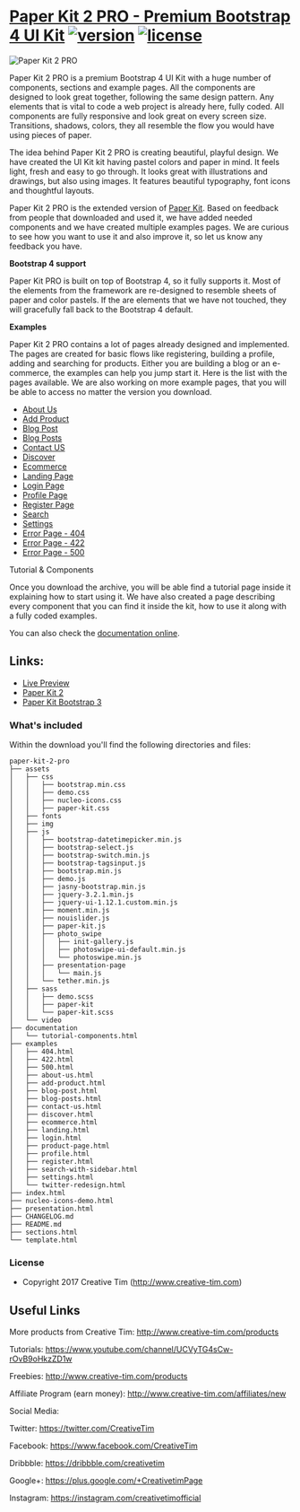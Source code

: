 # [Paper Kit 2 PRO - Premium Bootstrap 4 UI Kit](http://demos.creative-tim.com/paper-kit-2-pro/presentation.html) [![version][version-badge]][CHANGELOG] [![license][license-badge]][LICENSE]

![Paper Kit 2 PRO](https://s3.amazonaws.com/creativetim_bucket/products/60/original/opt_pk2p_thumbnail.jpg?1501180792)

Paper Kit 2 PRO is a premium Bootstrap 4 UI Kit with a huge number of components, sections and example pages. All the components are designed to look great together, following the same design pattern. Any elements that is vital to code a web project is already here, fully coded. All components are fully responsive and look great on every screen size. Transitions, shadows, colors, they all resemble the flow you would have using pieces of paper.

The idea behind Paper Kit 2 PRO is creating beautiful, playful design. We have created the UI Kit kit having pastel colors and paper in mind. It feels light, fresh and easy to go through. It looks great with illustrations and drawings, but also using images. It features beautiful typography, font icons and thoughtful layouts.

Paper Kit 2 PRO is the extended version of [Paper Kit](https://www.creative-tim.com/product/paper-kit). Based on feedback from people that downloaded and used it, we have added needed components and we have created multiple examples pages. We are curious to see how you
want to use it and also improve it, so let us know any feedback you have.


**Bootstrap 4 support**

Paper Kit PRO is built on top of Bootstrap 4, so it fully supports it. Most of the elements from the framework are re-designed to resemble sheets of paper and color pastels. If the are elements that we have not touched, they will gracefully fall back to the Bootstrap 4 default.

**Examples**

Paper Kit 2 PRO contains a lot of pages already designed and implemented. The pages are created for basic flows like registering, building a profile, adding and searching for products. Either you are building a blog or an e-commerce, the examples can help you jump start it. Here is the list with the pages available. We are also working on more example pages, that you will be able to access no matter the version you download.


- [About Us](http://demos.creative-tim.com/paper-kit-2-pro/examples/about-us.html)
- [Add Product](http://demos.creative-tim.com/paper-kit-2-pro/examples/add-product.html)
- [Blog Post](http://demos.creative-tim.com/paper-kit-2-pro/examples/blog-post.html)
- [Blog Posts](http://demos.creative-tim.com/paper-kit-2-pro/examples/blog-posts.html)
- [Contact US](http://demos.creative-tim.com/paper-kit-2-pro/examples/contact-us.html)
- [Discover](http://demos.creative-tim.com/paper-kit-2-pro/examples/discover.html)
- [Ecommerce](http://demos.creative-tim.com/paper-kit-2-pro/examples/ecommerce.html)
- [Landing Page](http://demos.creative-tim.com/paper-kit-2-pro/examples/landing.html)
- [Login Page](http://demos.creative-tim.com/paper-kit-2-pro/examples/login.html)
- [Profile Page](http://demos.creative-tim.com/paper-kit-2-pro/examples/profile.html)
- [Register Page](http://demos.creative-tim.com/paper-kit-2-pro/examples/register.html)
- [Search](http://demos.creative-tim.com/paper-kit-2-pro/examples/search-with-sidebar.html)
- [Settings](http://demos.creative-tim.com/paper-kit-2-pro/examples/settings.html)
- [Error Page - 404](http://demos.creative-tim.com/paper-kit-2-pro/examples/404.html)
- [Error Page - 422](http://demos.creative-tim.com/paper-kit-2-pro/examples/422.html)
- [Error Page - 500](http://demos.creative-tim.com/paper-kit-2-pro/examples/500.html)

Tutorial & Components

Once you download the archive, you will be able find a tutorial page inside it explaining how to start using it. We have also created a page describing every component that you can find it inside the kit, how to use it along with a fully coded examples.

You can also check the [documentation online](http://demos.creative-tim.com/paper-kit-2-pro/documentation/tutorial-components.html).

## Links:

+ [Live Preview](http://demos.creative-tim.com/paper-kit-2-pro/presentation.html)
+ [Paper Kit 2](http://demos.creative-tim.com/paper-kit-2/index.html)
+ [Paper Kit Bootstrap 3](http://demos.creative-tim.com/paper-kit)

### What's included

Within the download you'll find the following directories and files:

```
paper-kit-2-pro
├── assets
│   ├── css
│   │   ├── bootstrap.min.css
│   │   ├── demo.css
│   │   ├── nucleo-icons.css
│   │   ├── paper-kit.css
│   ├── fonts
│   ├── img
│   ├── js
│   │   ├── bootstrap-datetimepicker.min.js
│   │   ├── bootstrap-select.js
│   │   ├── bootstrap-switch.min.js
│   │   ├── bootstrap-tagsinput.js
│   │   ├── bootstrap.min.js
│   │   ├── demo.js
│   │   ├── jasny-bootstrap.min.js
│   │   ├── jquery-3.2.1.min.js
│   │   ├── jquery-ui-1.12.1.custom.min.js
│   │   ├── moment.min.js
│   │   ├── nouislider.js
│   │   ├── paper-kit.js
│   │   ├── photo_swipe
│   │   │   ├── init-gallery.js
│   │   │   ├── photoswipe-ui-default.min.js
│   │   │   └── photoswipe.min.js
│   │   ├── presentation-page
│   │   │   └── main.js
│   │   └── tether.min.js
│   ├── sass
│   │   ├── demo.scss
│   │   ├── paper-kit
│   │   └── paper-kit.scss
│   └── video
├── documentation
│   └── tutorial-components.html
├── examples
│   ├── 404.html
│   ├── 422.html
│   ├── 500.html
│   ├── about-us.html
│   ├── add-product.html
│   ├── blog-post.html
│   ├── blog-posts.html
│   ├── contact-us.html
│   ├── discover.html
│   ├── ecommerce.html
│   ├── landing.html
│   ├── login.html
│   ├── product-page.html
│   ├── profile.html
│   ├── register.html
│   ├── search-with-sidebar.html
│   ├── settings.html
│   └── twitter-redesign.html
├── index.html
├── nucleo-icons-demo.html
├── presentation.html
├── CHANGELOG.md
├── README.md
├── sections.html
└── template.html

```

### License

- Copyright 2017 Creative Tim (http://www.creative-tim.com)


## Useful Links

More products from Creative Tim: <http://www.creative-tim.com/products>

Tutorials: <https://www.youtube.com/channel/UCVyTG4sCw-rOvB9oHkzZD1w>

Freebies: <http://www.creative-tim.com/products>

Affiliate Program (earn money): <http://www.creative-tim.com/affiliates/new>

Social Media:

Twitter: <https://twitter.com/CreativeTim>

Facebook: <https://www.facebook.com/CreativeTim>

Dribbble: <https://dribbble.com/creativetim>

Google+: <https://plus.google.com/+CreativetimPage>

Instagram: <https://instagram.com/creativetimofficial>

[CHANGELOG]: ./CHANGELOG.md
[LICENSE]: ./LICENSE.md
[version-badge]: https://img.shields.io/badge/version-2.0.1-blue.svg
[license-badge]: https://img.shields.io/badge/license-MIT-blue.svg
